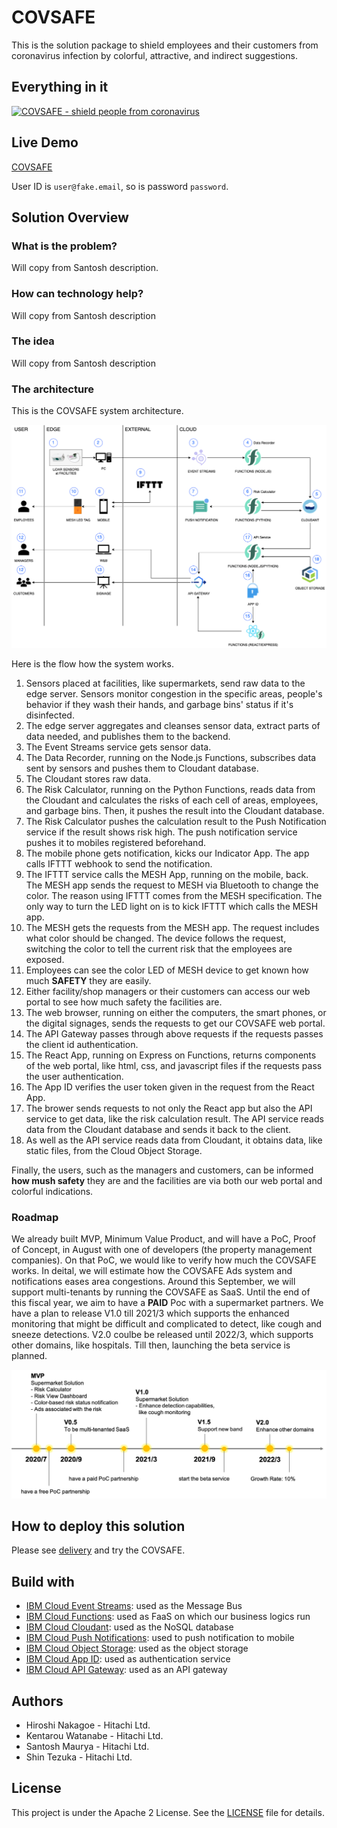 # COVSAFE

This is the solution package to shield employees and their customers from coronavirus infection by colorful, attractive, and indirect suggestions.

## Everything in it

[![COVSAFE - shield people from coronavirus](https://img.youtube.com/vi/iPI9NJkXLuA/0.jpg)](https://www.youtube.com/watch?v=iPI9NJkXLuA)

## Live Demo

[COVSAFE](https://jp-tok.functions.appdomain.cloud/api/v1/web/1bccfb58-3612-476c-9d4b-db28f91bcf05/covsafe/view)

User ID is `user@fake.email`, so is password `password`.

## Solution Overview

### What is the problem?

Will copy from Santosh description.

### How can technology help?

Will copy from Santosh description

### The idea

Will copy from Santosh description

### The architecture

This is the COVSAFE system architecture.

![COVSAFE diagram](./images/covid-19-diagram.png)

Here is the flow how the system works.

1.  Sensors placed at facilities, like supermarkets, send raw data to the edge server. Sensors monitor congestion in the specific areas, people's behavior if they wash their hands, and garbage bins' status if it's disinfected.
2.  The edge server aggregates and cleanses sensor data, extract parts of data needed, and publishes them to the backend.
3.  The Event Streams service gets sensor data.
4.  The Data Recorder, running on the Node.js Functions, subscribes data sent by sensors and pushes them to Cloudant database.
5.  The Cloudant stores raw data.
6.  The Risk Calculator, running on the Python Functions, reads data from the Cloudant and calculates the risks of each cell of areas, employees, and garbage bins. Then, it pushes the result into the Cloudant database.
7.  The Risk Calculator pushes the calculation result to the Push Notification service if the result shows risk high. The push notification service pushes it to mobiles registered beforehand.
8.  The mobile phone gets notification, kicks our Indicator App. The app calls IFTTT webhook to send the notification.
9.  The IFTTT service calls the MESH App, running on the mobile, back. The MESH app sends the request to MESH via Bluetooth to change the color. The reason using IFTTT comes from the MESH specification. The only way to turn the LED light on is to kick IFTTT which calls the MESH app.
10.  The MESH gets the requests from the MESH app. The request includes what color should be changed. The device follows the request, switching the color to tell the current risk that the employees are exposed.
11.  Employees can see the color LED of MESH device to get known how much **SAFETY** they are easily.
12.  Either facility/shop managers or their customers can access our web portal to see how much safety the facilities are.
13.  The web browser, running on either the computers, the smart phones, or the digital signages, sends the requests to get our COVSAFE web portal.
14.  The API Gateway passes through above requests if the requests passes the client id authentication.
15.  The React App, running on Express on Functions, returns components of the web portal, like html, css, and javascript files if the requests pass the user authentication.
16.  The App ID verifies the user token given in the request from the React App.
17.  The brower sends requests to not only the React app but also the API service to get data, like the risk calculation result. The API service reads data from the Cloudant database and sends it back to the client.
18.  As well as the API service reads data from Cloudant, it obtains data, like static files, from the Cloud Object Storage.

Finally, the users, such as the managers and customers, can be informed **how mush safety** they are and the facilities are via both our web portal and colorful indications.


### Roadmap

We already built MVP, Minimum Value Product, and will have a PoC, Proof of Concept, in August with one of developers (the property management companies). On that PoC, we would like to verify how much the COVSAFE works. In deital, we will estimate how the COVSAFE Ads system and notifications eases area congestions. Around this September, we will support multi-tenants by running the COVSAFE as SaaS. Until the end of this fiscal year, we aim to have a **PAID** Poc with a supermarket partners. We have a plan to release V1.0 till 2021/3 which supports the enhanced monitoring that might be difficult and complicated to detect, like cough and sneeze detections. V2.0 coulbe be released until 2022/3, which supports other domains, like hospitals. Till then, launching the beta service is planned.

![COVSAFE diagram](./images/roadmap.png)


## How to deploy this solution

Please see [delivery](https://github.com/Hitachi-CTI-Call-For-Code-COVID-19-Team/delivery) and try the COVSAFE.

## Build with

- [IBM Cloud Event Streams](https://cloud.ibm.com/catalog/services/event-streams): used as the Message Bus
- [IBM Cloud Functions](https://cloud.ibm.com/functions/): used as FaaS on which our business logics run
- [IBM Cloud Cloudant](https://cloud.ibm.com/catalog/services/cloudant): used as the NoSQL database
- [IBM Cloud Push Notifications](https://cloud.ibm.com/catalog/services/push-notifications): used to push notification to mobile
- [IBM Cloud Object Storage](https://cloud.ibm.com/catalog/services/cloud-object-storage): used as the object storage
- [IBM Cloud App ID](https://cloud.ibm.com/catalog/services/app-id): used as authentication service
- [IBM Cloud API Gateway](https://cloud.ibm.com/catalog/services/api-gateway): used as an API gateway

## Authors

- Hiroshi Nakagoe - Hitachi Ltd.
- Kentarou Watanabe - Hitachi Ltd.
- Santosh Maurya - Hitachi Ltd.
- Shin Tezuka - Hitachi Ltd.

## License

This project is under the Apache 2 License. See the [LICENSE](./LICENSE) file for details.
